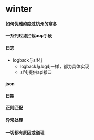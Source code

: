 # winter
#### 如何优雅的度过杭州的寒冬
#### 一系列过滤拦截aop手段
#### 日志
 * logback与slf4j
    * logback与log4j一样，都为具体实现
    * slf4j提供api接口
#### json
#### 日期
#### 正则匹配
#### 异常处理
#### 一切都有原因或道理
